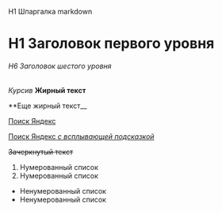 H1 Шпаргалка markdown

# H1 Заголовок первого уровня

###### H6 Заголовок шестого уровня

*Курсив*
**Жирный текст**

**Еще жирный текст__

[Поиск Яндекс](https://yandex.ru/search)

[Поиск Яндекс *с всплывающей подсказкой*](https://yandex.ru/search "Поиск Яндекс")

~~Зачеркнутый текст~~

1. Нумерованный список
2. Нумерованный список

- Ненумерованный список
- Ненумерованный список
